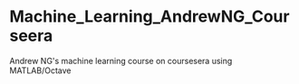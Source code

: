 # Machine_Learning_AndrewNG_Courseera
Andrew NG's machine learning course on coursesera using MATLAB/Octave

